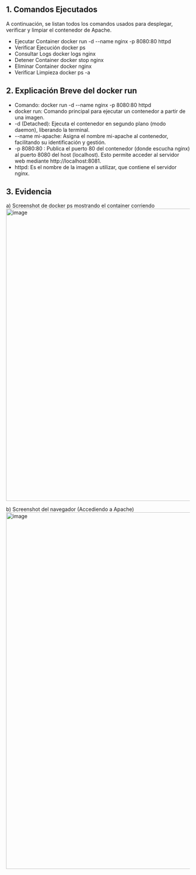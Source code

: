 ## 1. Comandos Ejecutados
A continuación, se listan todos los comandos usados para desplegar, verificar y limpiar el contenedor de Apache.

- Ejecutar Container	docker run -d --name nginx -p 8080:80 httpd
- Verificar Ejecución	docker ps
- Consultar Logs	docker logs nginx
- Detener Container	docker stop nginx
- Eliminar Container	docker nginx
- Verificar Limpieza	docker ps -a

## 2. Explicación Breve del docker run
- Comando: docker run -d --name nginx -p 8080:80 httpd
-	docker run: Comando principal para ejecutar un contenedor a partir de una imagen.
-	-d (Detached): Ejecuta el contenedor en segundo plano (modo daemon), liberando la terminal.
-	--name mi-apache: Asigna el nombre mi-apache al contenedor, facilitando su identificación y gestión.
-	-p 8080:80 : Publica el puerto 80 del contenedor (donde escucha nginx) al puerto 8080 del host (localhost). Esto permite acceder al servidor web mediante http://localhost:8081.
-	httpd: Es el nombre de la imagen a utilizar, que contiene el servidor nginx.
## 3. Evidencia
a) Screenshot de docker ps mostrando el container corriendo
<img width="1473" height="799" alt="image" src="https://github.com/user-attachments/assets/c09029f3-81e7-4212-a38e-ed62bf376bfa" />

b) Screenshot del navegador (Accediendo a Apache)
<img width="1790" height="975" alt="image" src="https://github.com/user-attachments/assets/249125c8-a675-4447-b730-0b40817c08eb" />




